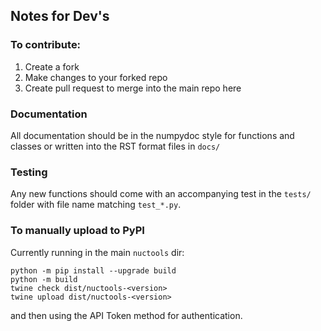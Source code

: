 ## Notes for Dev's

### To contribute: 

1. Create a fork
2. Make changes to your forked repo
3. Create pull request to merge into the main repo here

### Documentation

All documentation should be in the numpydoc style for functions and classes 
or written into the RST format files in `docs/`

### Testing

Any new functions should come with an accompanying test in the `tests/` folder
with file name matching `test_*.py`. 

### To manually upload to PyPI

Currently running in the main `nuctools` dir:
```
python -m pip install --upgrade build  
python -m build
twine check dist/nuctools-<version>
twine upload dist/nuctools-<version>
```

and then using the API Token method for authentication. 


